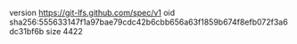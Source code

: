 version https://git-lfs.github.com/spec/v1
oid sha256:555633147f1a97bae79cdc42b6cbb656a63f1859b674f8efb072f3a6dc31bf6b
size 4422
